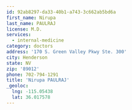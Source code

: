 ```yaml
---
id: 92ab8297-da33-40b1-a743-3c662ab5bd6a
first_name: Nirupa
last_name: PAULRAJ
license: M.D.
services:
  - internal-medicine
category: doctors
address: '170 S. Green Valley Pkwy Ste. 300'
city: Henderson
state: NV
zip: '89012'
phone: 702-794-1291
title: 'Nirupa PAULRAJ'
_geoloc:
  lng: -115.05438
  lat: 36.017578
---
```


